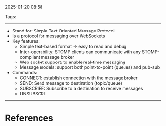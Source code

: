 2025-01-20 08:58

Tags: 

---

- Stand for: Simple Text Oriented Message Protocol
- Is a protocol for messaging  over WebSockets
- Key features:
	- Simple text-based format -> easy to read and debug
	- Inter-operability: STOMP clients can communicate with any STOMP-compliant message broker
	- Web socket support: to enable real-time messaging
	- Message models: support both point-to-point (queues) and pub-sub 
- Commands:
	- CONNECT: establish connection with the message broker
	- SEND: Send message to destination (topic/queue)
	- SUBSCRIBE:  Subscribe to a destination to receive messages
	- UNSUBSCRI
---
# References